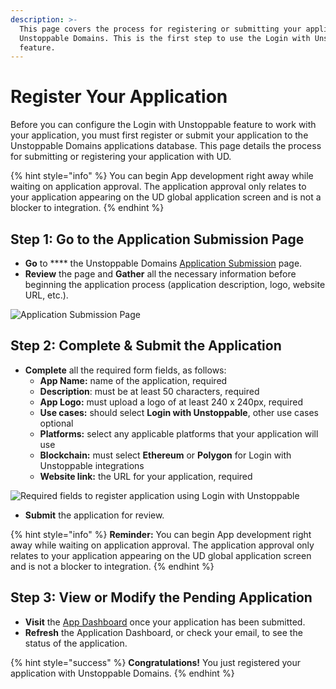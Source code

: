 ```yaml
---
description: >-
  This page covers the process for registering or submitting your application to
  Unstoppable Domains. This is the first step to use the Login with Unstoppable
  feature.
---
```


# Register Your Application

Before you can configure the Login with Unstoppable feature to work with your application, you must first register or submit your application to the Unstoppable Domains applications database. This page details the process for submitting or registering your application with UD.

{% hint style="info" %}
You can begin App development right away while waiting on application approval. The application approval only relates to your application appearing on the UD global application screen and is not a blocker to integration.
{% endhint %}

## Step 1: Go to the Application Submission Page

* **Go** to **** the Unstoppable Domains [Application Submission](https://unstoppabledomains.com/app-submission) page.
* **Review** the page and **Gather** all the necessary information before beginning the application process (application description, logo, website URL, etc.).

![Application Submission Page](../../.gitbook/assets/submit-your-application.png)

## Step 2: Complete & Submit the Application

* **Complete** all the required form fields, as follows:&#x20;
  * **App Name:** name of the application, required
  * **Description**: must be at least 50 characters, required
  * **App Logo:** must upload a logo of at least 240 x 240px, required
  * **Use cases:** should select **Login with Unstoppable**, other use cases optional
  * **Platforms:** select any applicable platforms that your application will use
  * **Blockchain:** must select **Ethereum** or **Polygon** for Login with Unstoppable integrations
  * **Website link:** the URL for your application, required

![Required fields to register application using Login with Unstoppable](../.gitbook/assets/submit\_your\_application\_login.png)

* **Submit** the application for review.

{% hint style="info" %}
**Reminder:** You can begin App development right away while waiting on application approval. The application approval only relates to your application appearing on the UD global application screen and is not a blocker to integration.
{% endhint %}

## Step 3: View or Modify the Pending Application

* **Visit** the [App Dashboard](https://unstoppabledomains.com/app-dashboard) once your application has been submitted.&#x20;
* **Refresh** the Application Dashboard, or check your email, to see the status of the application.

{% hint style="success" %}
**Congratulations!** You just registered your application with Unstoppable Domains.
{% endhint %}
